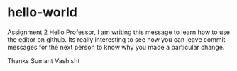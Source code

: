 # hello-world
Assignment 2
Hello Professor,
I am writing this message to learn how to use the editor on github. Its really interesting to see how 
you can leave commit messages for the next person to know why you made a particular change.

Thanks
Sumant Vashisht
